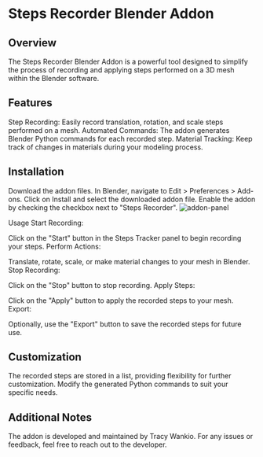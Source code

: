 # Steps Recorder Blender Addon
## Overview
The Steps Recorder Blender Addon is a powerful tool designed to simplify the process of recording and applying steps performed on a 3D mesh within the Blender software.

## Features
Step Recording: Easily record translation, rotation, and scale steps performed on a mesh.
Automated Commands: The addon generates Blender Python commands for each recorded step.
Material Tracking: Keep track of changes in materials during your modeling process.
## Installation
Download the addon files.
In Blender, navigate to Edit > Preferences > Add-ons.
Click on Install and select the downloaded addon file.
Enable the addon by checking the checkbox next to "Steps Recorder".
![addon-panel](https://github.com/WankioM/Steps/assets/111064857/521ea030-6ad7-48d4-ad42-ecb80aa45afb)



Usage
Start Recording:

Click on the "Start" button in the Steps Tracker panel to begin recording your steps.
Perform Actions:

Translate, rotate, scale, or make material changes to your mesh in Blender.
Stop Recording:

Click on the "Stop" button to stop recording.
Apply Steps:

Click on the "Apply" button to apply the recorded steps to your mesh.
Export:

Optionally, use the "Export" button to save the recorded steps for future use.
## Customization
The recorded steps are stored in a list, providing flexibility for further customization.
Modify the generated Python commands to suit your specific needs.
## Additional Notes
The addon is developed and maintained by Tracy Wankio.
For any issues or feedback, feel free to reach out to the developer.
